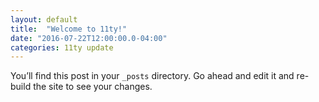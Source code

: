 ```yaml
---
layout: default
title:  "Welcome to 11ty!"
date: "2016-07-22T12:00:00.0-04:00"
categories: 11ty update
---
```

You’ll find this post in your `_posts` directory. Go ahead and edit it and re-build the site to see your changes.